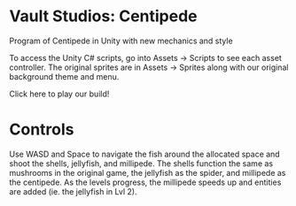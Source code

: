 # Vault Studios: Centipede
Program of Centipede in Unity with new mechanics and style

To access the Unity C# scripts, go into Assets -> Scripts to see each asset controller. The original sprites are in Assets
-> Sprites along with our original background theme and menu. 

Click here to play our build!

# Controls
Use WASD and Space to navigate the fish around the allocated space and shoot the shells, jellyfish, and millipede. The 
shells function the same as mushrooms in the original game, the jellyfish as the spider, and millipede as the centipede.
As the levels progress, the millipede speeds up and entities are added (ie. the jellyfish in Lvl 2). 
